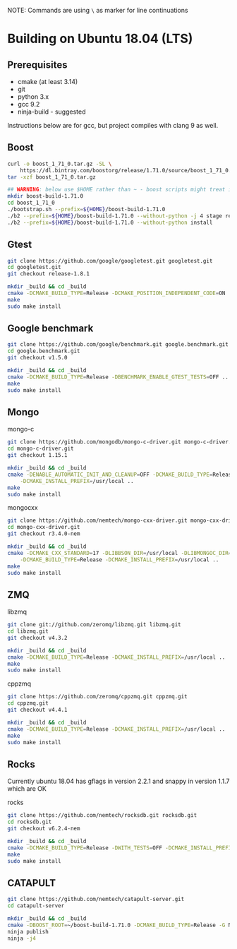 NOTE: Commands are using `\` as marker for line continuations

Building on Ubuntu 18.04 (LTS)
===

Prerequisites
---

 * cmake (at least 3.14)
 * git
 * python 3.x
 * gcc 9.2
 * ninja-build - suggested

Instructions below are for gcc, but project compiles with clang 9 as well.

Boost
---

```sh
curl -o boost_1_71_0.tar.gz -SL \
    https://dl.bintray.com/boostorg/release/1.71.0/source/boost_1_71_0.tar.gz
tar -xzf boost_1_71_0.tar.gz

## WARNING: below use $HOME rather than ~ - boost scripts might treat it literally
mkdir boost-build-1.71.0
cd boost_1_71_0
./bootstrap.sh --prefix=${HOME}/boost-build-1.71.0
./b2 --prefix=${HOME}/boost-build-1.71.0 --without-python -j 4 stage release
./b2 --prefix=${HOME}/boost-build-1.71.0 --without-python install
```

Gtest
---

```sh
git clone https://github.com/google/googletest.git googletest.git
cd googletest.git
git checkout release-1.8.1

mkdir _build && cd _build
cmake -DCMAKE_BUILD_TYPE=Release -DCMAKE_POSITION_INDEPENDENT_CODE=ON ..
make
sudo make install
```

Google benchmark
---

```sh
git clone https://github.com/google/benchmark.git google.benchmark.git
cd google.benchmark.git
git checkout v1.5.0

mkdir _build && cd _build
cmake -DCMAKE_BUILD_TYPE=Release -DBENCHMARK_ENABLE_GTEST_TESTS=OFF ..
make
sudo make install
```

Mongo
---

mongo-c

```sh
git clone https://github.com/mongodb/mongo-c-driver.git mongo-c-driver.git
cd mongo-c-driver.git
git checkout 1.15.1

mkdir _build && cd _build
cmake -DENABLE_AUTOMATIC_INIT_AND_CLEANUP=OFF -DCMAKE_BUILD_TYPE=Release \
    -DCMAKE_INSTALL_PREFIX=/usr/local ..
make
sudo make install
```

mongocxx
```sh
git clone https://github.com/nemtech/mongo-cxx-driver.git mongo-cxx-driver.git
cd mongo-cxx-driver.git
git checkout r3.4.0-nem

mkdir _build && cd _build
cmake -DCMAKE_CXX_STANDARD=17 -DLIBBSON_DIR=/usr/local -DLIBMONGOC_DIR=/usr/local \
    -DCMAKE_BUILD_TYPE=Release -DCMAKE_INSTALL_PREFIX=/usr/local ..
make
sudo make install
```

ZMQ
---

libzmq
```sh
git clone git://github.com/zeromq/libzmq.git libzmq.git
cd libzmq.git
git checkout v4.3.2

mkdir _build && cd _build
cmake -DCMAKE_BUILD_TYPE=Release -DCMAKE_INSTALL_PREFIX=/usr/local ..
make
sudo make install
```

cppzmq
```sh
git clone https://github.com/zeromq/cppzmq.git cppzmq.git
cd cppzmq.git
git checkout v4.4.1

mkdir _build && cd _build
cmake -DCMAKE_BUILD_TYPE=Release -DCMAKE_INSTALL_PREFIX=/usr/local ..
make
sudo make install
```

Rocks
---

Currently ubuntu 18.04 has gflags in version 2.2.1 and snappy in version 1.1.7 which are OK

rocks
```sh
git clone https://github.com/nemtech/rocksdb.git rocksdb.git
cd rocksdb.git
git checkout v6.2.4-nem

mkdir _build && cd _build
cmake -DCMAKE_BUILD_TYPE=Release -DWITH_TESTS=OFF -DCMAKE_INSTALL_PREFIX=/usr/local ..
make
sudo make install
```

CATAPULT
---

```sh
git clone https://github.com/nemtech/catapult-server.git
cd catapult-server

mkdir _build && cd _build
cmake -DBOOST_ROOT=~/boost-build-1.71.0 -DCMAKE_BUILD_TYPE=Release -G Ninja ..
ninja publish
ninja -j4
```

